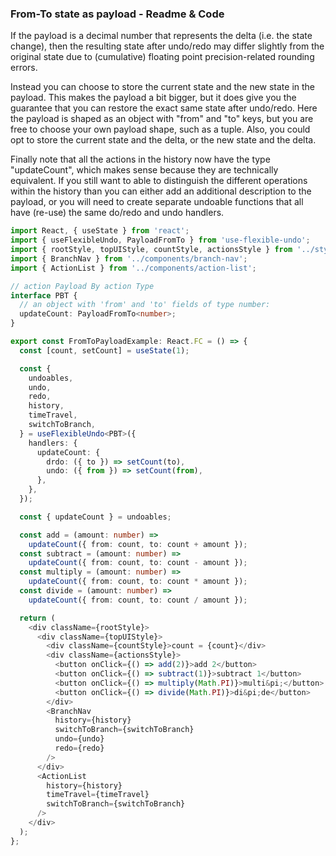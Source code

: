 ### From-To state as payload - Readme & Code

If the payload is a decimal number that represents the delta (i.e. the state change), then the resulting state after undo/redo may differ slightly from the original state due to (cumulative) floating point precision-related rounding errors.

Instead you can choose to store the current state and the new state in the payload. This makes the payload a bit bigger, but it does give you the guarantee that you can restore the exact same state after undo/redo. Here the payload is shaped as an object with "from" and "to" keys, but you are free to choose your own payload shape, such as a tuple. Also, you could opt to store the current state and the delta, or the new state and the delta.

Finally note that all the actions in the history now have the type "updateCount", which makes sense because they are technically equivalent. If you still want to able to distinguish the different operations within the history than you can either add an additional description to the payload, or you will need to create separate undoable functions that all have (re-use) the same do/redo and undo handlers.

```typescript
import React, { useState } from 'react';
import { useFlexibleUndo, PayloadFromTo } from 'use-flexible-undo';
import { rootStyle, topUIStyle, countStyle, actionsStyle } from '../styles';
import { BranchNav } from '../components/branch-nav';
import { ActionList } from '../components/action-list';

// action Payload By action Type
interface PBT {
  // an object with 'from' and 'to' fields of type number:
  updateCount: PayloadFromTo<number>;
}

export const FromToPayloadExample: React.FC = () => {
  const [count, setCount] = useState(1);

  const {
    undoables,
    undo,
    redo,
    history,
    timeTravel,
    switchToBranch,
  } = useFlexibleUndo<PBT>({
    handlers: {
      updateCount: {
        drdo: ({ to }) => setCount(to),
        undo: ({ from }) => setCount(from),
      },
    },
  });

  const { updateCount } = undoables;

  const add = (amount: number) =>
    updateCount({ from: count, to: count + amount });
  const subtract = (amount: number) =>
    updateCount({ from: count, to: count - amount });
  const multiply = (amount: number) =>
    updateCount({ from: count, to: count * amount });
  const divide = (amount: number) =>
    updateCount({ from: count, to: count / amount });

  return (
    <div className={rootStyle}>
      <div className={topUIStyle}>
        <div className={countStyle}>count = {count}</div>
        <div className={actionsStyle}>
          <button onClick={() => add(2)}>add 2</button>
          <button onClick={() => subtract(1)}>subtract 1</button>
          <button onClick={() => multiply(Math.PI)}>multi&pi;</button>
          <button onClick={() => divide(Math.PI)}>di&pi;de</button>
        </div>
        <BranchNav
          history={history}
          switchToBranch={switchToBranch}
          undo={undo}
          redo={redo}
        />
      </div>
      <ActionList
        history={history}
        timeTravel={timeTravel}
        switchToBranch={switchToBranch}
      />
    </div>
  );
};
```
